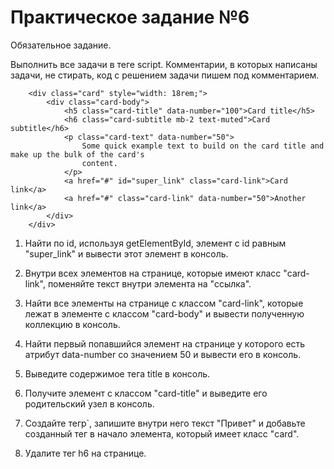 # Практическое задание №6

Обязательное задание.

Выполнить все задачи в теге script. Комментарии, в которых написаны задачи, не
стирать, код с решением задачи пишем под комментарием.

    	<div class="card" style="width: 18rem;">
    		<div class="card-body">
    			<h5 class="card-title" data-number="100">Card title</h5>
    			<h6 class="card-subtitle mb-2 text-muted">Card subtitle</h6>
    			<p class="card-text" data-number="50">
    				Some quick example text to build on the card title and make up the bulk of the card's
    				content.
    			</p>
    			<a href="#" id="super_link" class="card-link">Card link</a>
    			<a href="#" class="card-link" data-number="50">Another link</a>
    		</div>
    	</div>

1. Найти по id, используя getElementById, элемент с id равным "super_link" и вывести этот элемент в консоль.

2. Внутри всех элементов на странице, которые имеют класс "card-link", поменяйте текст внутри элемента на "ссылка".

3. Найти все элементы на странице с классом "card-link", которые лежат в элементе с классом "card-body" и вывести полученную коллекцию в консоль.

4. Найти первый попавшийся элемент на странице у которого есть атрибут data-number со значением 50 и вывести его в консоль.

5. Выведите содержимое тега title в консоль.

6. Получите элемент с классом "card-title" и выведите его родительский узел в консоль.

7. Создайте тегp`, запишите внутри него текст "Привет" и добавьте созданный тег в начало элемента, который имеет класс "card".

8. Удалите тег h6 на странице.
